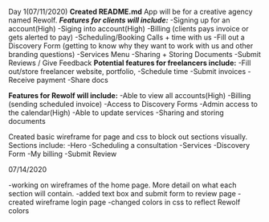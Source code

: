 Day 1(07/11/2020)
**Created README.md**
App will be for a creative agency named Rewolf.
**_Features for clients will include:_**
-Signing up for an account(High)
-Siging into account(High)
-Billing (clients pays invoice or gets alerted to pay)
-Scheduling/Booking Calls + time with us
-Fill out a Discovery Form (getting to know why they want to work with us and other branding questions)
-Services Menu
-Sharing + Storing Documents
-Submit Reviews / Give Feedback
**Potential features for freelancers include:**
-Fill out/store freelancer website, portfolio,
-Schedule time
-Submit invoices
-Receive payment
-Share docs

**Features for Rewolf will include:**
-Able to view all accounts(High)
-Billing (sending scheduled invoice)
-Access to Discovery Forms
-Admin access to the calendar(High)
-Able to update services
-Sharing and storing documents

Created basic wireframe for page and css to block out sections visually.
Sections include:
-Hero
-Scheduling a consultation
-Services
-Discovery Form
-My billing
-Submit Review

07/14/2020

-working on wireframes of the home page. More detail on what each section will contain.
-added text box and submit form to review page
-created wireframe login page
-changed colors in css to reflect Rewolf colors
